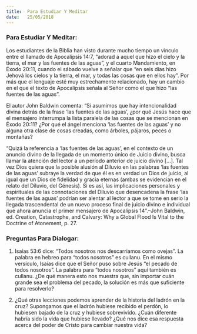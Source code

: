 ```yaml
---
title:  Para Estudiar Y Meditar
date:   25/05/2018
---
```


### Para Estudiar Y Meditar:

Los estudiantes de la Biblia han visto durante mucho tiempo un vínculo entre el llamado de Apocalipsis 14:7, “adorad a aquel que hizo el cielo y la tierra, el mar y las fuentes de las aguas”, y el cuarto Mandamiento, en Éxodo 20:11, cuando el sábado vuelve a señalar que “en seis días hizo Jehová los cielos y la tierra, el mar, y todas las cosas que en ellos hay”. Por más que el lenguaje esté muy estrechamente relacionado, hay un cambio en el que el texto de Apocalipsis señala al Señor como el que hizo “las fuentes de las aguas”.

El autor John Baldwin comenta: “Si asumimos que hay intencionalidad divina detrás de la frase ‘las fuentes de las aguas’, ¿por qué Jesús hace que el mensajero interrumpa la lista paralela de las cosas que se mencionan en Éxodo 20:11? ¿Por qué el ángel menciona ‘las fuentes de las aguas’ y no alguna otra clase de cosas creadas, como árboles, pájaros, peces o montañas?

“Quizá la referencia a ‘las fuentes de las aguas’, en el contexto de un anuncio divino de la llegada de un momento único de Juicio divino, busca llamar la atención del lector a un período anterior de juicio divino [...]. Tal vez Dios quiera que la posible alusión al Diluvio en las palabras ‘las fuentes de las aguas’ subraye la verdad de que él es en verdad un Dios de juicio, al igual que un Dios de fidelidad y gracia eternas (ambas se evidencian en el relato del Diluvio, del Génesis). Si es así, las implicaciones personales y espirituales de las connotaciones del Diluvio que desencadena la frase ‘las fuentes de las aguas’ podrían ser alentar al lector a que se tome en serio la llegada trascendental de un nuevo proceso final de juicio divino e individual que ahora anuncia el primer mensajero de Apocalipsis 14”.–John Baldwin, ed. Creation, Catastrophe, and Calvary: Why a Global Flood Is Vital to the Doctrine of Atonement, p. 27.

### Preguntas Para Dialogar:

1. Isaías 53:6 dice: “Todos nosotros nos descarriamos como ovejas”. La palabra en hebreo para “todos nosotros” es cullanu. En el mismo versículo, Isaías dice que el Señor puso sobre Jesús “el pecado de todos nosotros”. La palabra para “todos nosotros” aquí también es cullanu. ¿De qué manera esto nos muestra que, sin importar cuán grande sea el problema del pecado, la solución es más que suficiente para resolverlo?

2. ¿Qué otras lecciones podemos aprender de la historia del ladrón en la cruz? Supongamos que el ladrón hubiese recibido el perdón, lo hubiesen bajado de la cruz y hubiese sobrevivido. ¿Cuán diferente habría sido la vida que hubiese llevado? ¿Qué nos dice esa respuesta acerca del poder de Cristo para cambiar nuestra vida?